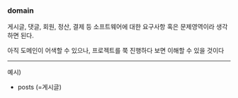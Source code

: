 ### domain

게시글, 댓글, 회원, 정산, 결제 등 소프트웨어에 대한 요구사항 혹은 문제영역이라 생각하면 된다.

아직 도메인이 어색할 수 있으나, 프로젝트를 쭉 진행하다 보면 이해할 수 있을 것이다



---

예시)

- posts (=게시글)
